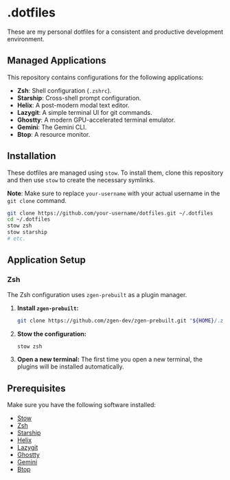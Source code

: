 # .dotfiles

These are my personal dotfiles for a consistent and productive development environment.

## Managed Applications

This repository contains configurations for the following applications:

- **Zsh**: Shell configuration (`.zshrc`).
- **Starship**: Cross-shell prompt configuration.
- **Helix**: A post-modern modal text editor.
- **Lazygit**: A simple terminal UI for git commands.
- **Ghostty**: A modern GPU-accelerated terminal emulator.
- **Gemini**: The Gemini CLI.
- **Btop**: A resource monitor.

## Installation

These dotfiles are managed using `stow`. To install them, clone this repository and then use `stow` to create the necessary symlinks.

**Note**: Make sure to replace `your-username` with your actual username in the `git clone` command.

```bash
git clone https://github.com/your-username/dotfiles.git ~/.dotfiles
cd ~/.dotfiles
stow zsh
stow starship
# etc.
```

## Application Setup

### Zsh

The Zsh configuration uses `zgen-prebuilt` as a plugin manager.

1.  **Install `zgen-prebuilt`:**
    ```sh
    git clone https://github.com/zgen-dev/zgen-prebuilt.git "${HOME}/.zgen"
    ```

2.  **Stow the configuration:**
    ```sh
    stow zsh
    ```

3.  **Open a new terminal:** The first time you open a new terminal, the plugins will be installed automatically.

## Prerequisites

Make sure you have the following software installed:

- [Stow](https://www.gnu.org/software/stow/)
- [Zsh](https://www.zsh.org/)
- [Starship](https://starship.rs/)
- [Helix](https://helix-editor.com/)
- [Lazygit](https://github.com/jesseduffield/lazygit)
- [Ghostty](https://github.com/ghostty-org/ghostty)
- [Gemini](https://gemini.google.com/)
- [Btop](https://github.com/aristocratos/btop)